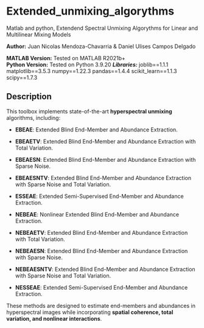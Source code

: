 # Extended_unmixing_algorythms
Matlab and python, Extendend Spectral Unmixing Algorythms for Linear and Multilinear Mixing Models 

**Author:** Juan Nicolas Mendoza-Chavarria & Daniel Ulises Campos Delgado  

**MATLAB Version:** Tested on MATLAB R2021b+  
**Python Version:** Tested on Python 3.9.20
***Libraries:*** 
  joblib==1.1.1
  matplotlib==3.5.3
  numpy==1.22.3
  pandas==1.4.4
  scikit_learn==1.1.3
  scipy==1.7.3



##  Description
This toolbox implements state-of-the-art **hyperspectral unmixing** algorithms, including:
- **EBEAE**: Extended Blind End-Member and Abundance Extraction.
- **EBEAETV**: Extended Blind End-Member and Abundance Extraction with Total Variation.
- **EBEAESN**: Extended Blind End-Member and Abundance Extraction with Sparse Noise.
- **EBEAESNTV**: Extended Blind End-Member and Abundance Extraction with Sparse Noise and Total Variation.
- **ESSEAE**: Extended Semi-Supervised End-Member and Abundance Extraction.

- **NEBEAE**: Nonlinear Extended Blind End-Member and Abundance Extraction.
- **NEBEAETV**: Extended Blind End-Member and Abundance Extraction with Total Variation.
- **NEBEAESN**: Extended Blind End-Member and Abundance Extraction with Sparse Noise.
- **NEBEAESNTV**: Extended Blind End-Member and Abundance Extraction with Sparse Noise and Total Variation.
- **NESSEAE**: Extended Semi-Supervised End-Member and Abundance Extraction.

These methods are designed to estimate end-members and abundances in hyperspectral images while incorporating **spatial coherence, total variation, and nonlinear interactions**.
